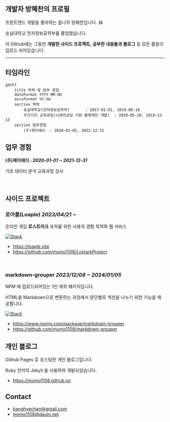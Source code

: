 ## 개발자 방혜찬의 프로필
프론트엔드 개발을 좋아하는 꿈나무 방혜찬입니다. 😄

숭실대학교 전자정보공학부를 졸업했습니다.

이 Github에는 그동안 **개발한 사이드 프로젝트, 공부한 내용들과 블로그** 등 모든 활동이 업로드 되어있습니다.

---

## 타임라인
```mermaid
gantt
    title 학력 및 업무 경험
    dateFormat YYYY-MM-DD
    axisFormat %Y-%m
    section 학력
        숭실대학교(전자정보공학부)       : 2017-01-01, 2019-08-16
        국가기간 교육과정(시큐어코딩 기반 블록체인 개발)  : 2019-05-10, 2019-12-13
    section 업무경험
        (주)제이에이  : 2020-01-01, 2021-12-31
```

## 업무 경험
**(주)제이에이 : _2020-01-01 ~ 2021-12-31_**

기초 데이터 분석 교육과정 강사

<br>

## 사이드 프로젝트
### 로아플(Loaple) _2023/04/21 ~_
온라인 게임 **로스트아크** 유저를 위한 사용자 경험 최적화 웹 서비스

[![Stack](https://skillicons.dev/icons?i=typescript,react,next,aws)](https://skillicons.dev)

- https://loaple.site
- https://github.com/momo1108/LostarkProject

<br>

### markdown-grouper _2023/12/08 ~ 2024/01/05_
NPM 에 업로드되어있는 1인 제작 패키지입니다.

HTML을 Markdown으로 변환하는 과정에서 문단별로 섹션을 나누기 위한 기능을 제공합니다.

[![Stack](https://skillicons.dev/icons?i=typescript)](https://skillicons.dev)

- https://www.npmjs.com/package/markdown-grouper
- https://github.com/momo1108/markdown-grouper

## 개인 블로그
Github Pages 로 호스팅한 개인 블로그입니다.

Ruby 언어의 Jekyll 을 사용하여 개발되었습니다.

- https://momo1108.github.io/

## Contact
- banghyechan@gmail.com
- momo1108@daum.net
